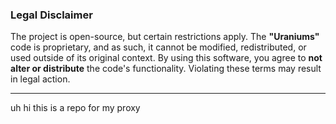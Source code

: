 

### Legal Disclaimer
The project is open-source, but certain restrictions apply. The **"Uraniums"** code is proprietary, and as such, it cannot be modified, redistributed, or used outside of its original context. By using this software, you agree to **not alter or distribute** the code's functionality. Violating these terms may result in legal action.


---


uh hi this is a repo for my proxy
